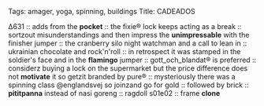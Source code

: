 Tags: amager, yoga, spinning, buildings
Title: CADEADOS
  
∆631 :: adds from the **pocket** :: the fixie® lock keeps acting as a break :: sortzout misunderstandings and then impress the **unimpressable** with the finisher jumper :: the cranberry silo night watchman and a call to lean in :: ukrainian chocolate and rock'n'roll :: in retrospect it was stamped in the soldier's face and in the **flamingo** jumper :: gott_och_blandat® is preferred :: considerz buying a lock on the supermarket but the price difference does not **motivate** it so getzit branded by pure® :: mysteriously there was a spinning class @englandsvej so joinzand go for gold :: followed by brick :: **pititpanna** instead of nasi goreng :: ragdoll s01e02 :: frame **clone**  
